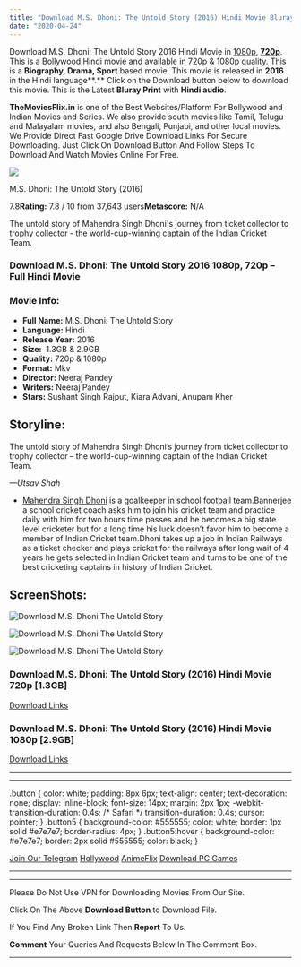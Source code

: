 ```yaml
---
title: "Download M.S. Dhoni: The Untold Story (2016) Hindi Movie Bluray || 720p [1.3GB] || 1080p [2.9GB]"
date: "2020-04-24"
---
```


Download M.S. Dhoni: The Untold Story 2016 Hindi Movie in [1080p](https://1moviesflix.com/1080p-movies/), [**720p**](https://1moviesflix.com/720p-movies/). This is a Bollywood Hindi movie and available in 720p & 1080p quality. This is a **Biography, Drama, Sport** based movie. This movie is released in **2016** in the Hindi language**.** Click on the Download button below to download this movie. This is the Latest **Bluray Print** with **Hindi audio**.

**TheMoviesFlix.in** is one of the Best Websites/Platform For Bollywood and Indian Movies and Series. We also provide south movies like Tamil, Telugu and Malayalam movies, and also Bengali, Punjabi, and other local movies. We Provide Direct Fast Google Drive Download Links For Secure Downloading. Just Click On Download Button And Follow Steps To Download And Watch Movies Online For Free.

[![](https://m.media-amazon.com/images/M/MV5BZjAzZjZiMmQtMDZmOC00NjVmLTkyNTItOGI2Mzg4NTBhZTA1XkEyXkFqcGdeQXVyODE5NzE3OTE@._V1_SX300.jpg)](https://www.imdb.com/title/tt4169250/ "M.S. Dhoni: The Untold Story")

M.S. Dhoni: The Untold Story (2016)

7.8**Rating:** 7.8 / 10 from 37,643 users**Metascore:** N/A

The untold story of Mahendra Singh Dhoni's journey from ticket collector to trophy collector - the world-cup-winning captain of the Indian Cricket Team.

### Download M.S. Dhoni: The Untold Story 2016 1080p, 720p – Full Hindi Movie

### Movie Info:

- **Full Name:** M.S. Dhoni: The Untold Story
- **Language:** Hindi
- **Release Year:** 2016
- **Size:**  1.3GB & 2.9GB
- **Quality:** 720p & 1080p
- **Format:** Mkv
- **Director:** Neeraj Pandey
- **Writers:** Neeraj Pandey
- **Stars:** Sushant Singh Rajput, Kiara Advani, Anupam Kher

## Storyline:

The untold story of Mahendra Singh Dhoni’s journey from ticket collector to trophy collector – the world-cup-winning captain of the Indian Cricket Team.

_—Utsav Shah_

- [Mahendra Singh Dhoni](https://www.imdb.com/name/nm2605014/) is a goalkeeper in school football team.Bannerjee a school cricket coach asks him to join his cricket team and practice daily with him for two hours time passes and he becomes a big state level cricketer but for a long time his luck doesn’t favor him to become a member of Indian Cricket team.Dhoni takes up a job in Indian Railways as a ticket checker and plays cricket for the railways after long wait of 4 years he gets selected in Indian Cricket team and turns to be one of the best cricketing captains in history of Indian Cricket.

## ScreenShots:

![Download M.S. Dhoni The Untold Story ](https://m.media-amazon.com/images/M/MV5BMjAzMTk4MDMzNl5BMl5BanBnXkFtZTgwNTI4MTUxMDI@._V1_QL50_SX1500_CR0,0,1500,999_AL_.jpg)

![Download M.S. Dhoni The Untold Story ](https://m.media-amazon.com/images/M/MV5BMTUzMTk5ODcxN15BMl5BanBnXkFtZTgwMTQ3MTUxMDI@._V1_QL50_SX1500_CR0,0,1500,999_AL_.jpg)

![Download M.S. Dhoni The Untold Story ](https://m.media-amazon.com/images/M/MV5BMTgwMDgwNzEzMF5BMl5BanBnXkFtZTgwNTc3MTUxMDI@._V1_QL50_SX1500_CR0,0,1500,999_AL_.jpg)

### Download M.S. Dhoni: The Untold Story (2016) Hindi Movie 720p \[1.3GB\]

[Download Links](https://1moviesflix.com?a270777880=MmY4dnl0UEdzeEo5V0lMWmpLSm1ZbzUxK1JqRGxaTTRrVE51QlRsK2tZMCt2cnlrZXl6WWxBYkF6eG9kdGhJSHlFN1VUdmlKbmQ0MnJBNnZzL1Vzck1rM0l4RWVZcFBiSXZZa0pMbG1hMUU9)

### Download M.S. Dhoni: The Untold Story (2016) Hindi Movie 1080p \[2.9GB\] 

[Download Links](https://1moviesflix.com?a270777880=MmY4dnl0UEdzeEo5V0lMWmpLSm1ZbzUxK1JqRGxaTTRrVE51QlRsK2tZMCt2cnlrZXl6WWxBYkF6eG9kdGhJSFhrV1ZONmR4VzVzaHRiYlNHWTRDYVpXTEFFd2RsYzdIMmtTOEUrdUdhNm89)

* * *

* * *

.button { color: white; padding: 8px 6px; text-align: center; text-decoration: none; display: inline-block; font-size: 14px; margin: 2px 1px; -webkit-transition-duration: 0.4s; /\* Safari \*/ transition-duration: 0.4s; cursor: pointer; } .button5 { background-color: #555555; color: white; border: 1px solid #e7e7e7; border-radius: 4px; } .button5:hover { background-color: #e7e7e7; border: 2px solid #555555; color: black; }

[Join Our Telegram](http://gdrivepro.xyz/join.php) [Hollywood](https://moviesverse.com/) [AnimeFlix](https://animeflix.in/) [Download PC Games](https://gamesflix.net/)  

* * *

* * *

  

Please Do Not Use VPN for Downloading Movies From Our Site.

Click On The Above **Download Button** to Download File.

If You Find Any Broken Link Then **Report** To Us.

**Comment** Your Queries And Requests Below In The Comment Box.

* * *
